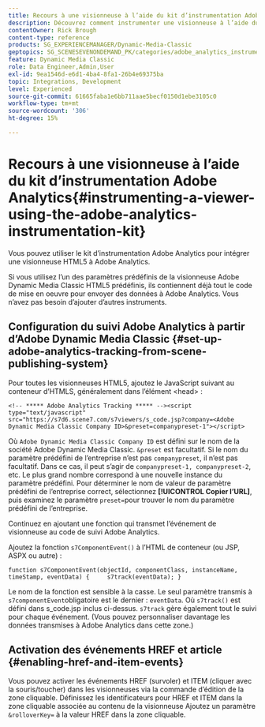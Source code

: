 ```yaml
---
title: Recours à une visionneuse à l’aide du kit d’instrumentation Adobe Analytics
description: Découvrez comment instrumenter une visionneuse à l’aide du kit d’instrumentation Adobe Analytics dans Adobe Dynamic Media Classic.
contentOwner: Rick Brough
content-type: reference
products: SG_EXPERIENCEMANAGER/Dynamic-Media-Classic
geptopics: SG_SCENESEVENONDEMAND_PK/categories/adobe_analytics_instrumentation_kit
feature: Dynamic Media Classic
role: Data Engineer,Admin,User
exl-id: 9ea1546d-e6d1-4ba4-8fa1-26b4e69375ba
topic: Integrations, Development
level: Experienced
source-git-commit: 61665faba1e6bb711aae5becf0150d1ebe3105c0
workflow-type: tm+mt
source-wordcount: '306'
ht-degree: 15%

---
```


# Recours à une visionneuse à l’aide du kit d’instrumentation Adobe Analytics{#instrumenting-a-viewer-using-the-adobe-analytics-instrumentation-kit}

Vous pouvez utiliser le kit d’instrumentation Adobe Analytics pour intégrer une visionneuse HTML5 à Adobe Analytics.

Si vous utilisez l’un des paramètres prédéfinis de la visionneuse Adobe Dynamic Media Classic HTML5 prédéfinis, ils contiennent déjà tout le code de mise en oeuvre pour envoyer des données à Adobe Analytics. Vous n’avez pas besoin d’ajouter d’autres instruments.

## Configuration du suivi Adobe Analytics à partir d’Adobe Dynamic Media Classic {#set-up-adobe-analytics-tracking-from-scene-publishing-system}

Pour toutes les visionneuses HTML5, ajoutez le JavaScript suivant au conteneur d’HTMLS, généralement dans l’élément &lt;head> :

```as3
<!-- ***** Adobe Analytics Tracking ***** --><script type="text/javascript" src="https://s7d6.scene7.com/s7viewers/s_code.jsp?company=<Adobe Dynamic Media Classic Company ID>&preset=companypreset-1"></script>
```

Où `Adobe Dynamic Media Classic Company ID` est défini sur le nom de la société Adobe Dynamic Media Classic. `&preset` est facultatif. Si le nom du paramètre prédéfini de l’entreprise n’est pas `companypreset`, il n’est pas facultatif. Dans ce cas, il peut s’agir de `companypreset-1, companypreset-2`, etc. Le plus grand nombre correspond à une nouvelle instance du paramètre prédéfini. Pour déterminer le nom de valeur de paramètre prédéfini de l’entreprise correct, sélectionnez **[!UICONTROL Copier l’URL]**, puis examinez le paramètre `preset=`pour trouver le nom du paramètre prédéfini de l’entreprise.

Continuez en ajoutant une fonction qui transmet l’événement de visionneuse au code de suivi Adobe Analytics.

Ajoutez la fonction `s7ComponentEvent()` à l’HTML de conteneur (ou JSP, ASPX ou autre) :

```as3
function s7ComponentEvent(objectId, componentClass, instanceName, timeStamp, eventData) {     s7track(eventData); }
```

Le nom de la fonction est sensible à la casse. Le seul paramètre transmis à `s7componentEvent`obligatoire est le dernier : `eventData`. Où `s7track()` est défini dans s_code.jsp inclus ci-dessus. `s7track` gère également tout le suivi pour chaque événement. (Vous pouvez personnaliser davantage les données transmises à Adobe Analytics dans cette zone.)

## Activation des événements HREF et article {#enabling-href-and-item-events}

Vous pouvez activer les événements HREF (survoler) et ITEM (cliquer avec la souris/toucher) dans les visionneuses via la commande d’édition de la zone cliquable. Définissez les identificateurs pour HREF et ITEM dans la zone cliquable associée au contenu de la visionneuse Ajoutez un paramètre `&rolloverKey=` à la valeur HREF dans la zone cliquable.
